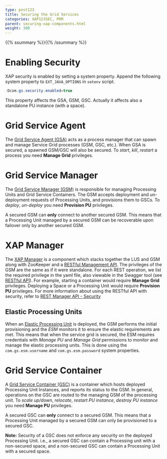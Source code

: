 ```yaml
---
type: post123
title: Securing the Grid Services
categories: XAP123SEC, PRM
parent: securing-xap-components.html
weight: 300
---
```


{{% ssummary %}}{{% /ssummary %}}

# Enabling Security

XAP security is enabled by setting a system property.
Append the following system property to `EXT_JAVA_OPTIONS` in `setenv` script.


```java
-Dcom.gs.security.enabled=true
```

This property affects the GSA, GSM, GSC.
Actually it affects also a standalone PU instance (with a space).

# Grid Service Agent



The [Grid Service Agent (GSA)](../overview/the-runtime-environment.html#gsa) acts as a process manager that can spawn and manage Service Grid processes (GSM, GSC, etc.). When GSA is secured, a spawned GSM/GSC will also be secured. To _start_, _kill_, _restart_ a process you need **Manage Grid** privileges.

# Grid Service Manager



The [Grid Service Manager (GSM)](../overview/the-runtime-environment.html#gsm) is responsible for managing Processing Units and Grid Service Containers. The GSM accepts deployment and un-deployment requests of Processing Units, and provisions them to GSCs. To _deploy_, _un-deploy_ you need **Provision PU** privileges.

A secured GSM can **only** connect to another secured GSM. This means that a Processing Unit managed by a secured GSM can be recoverable upon failover only by another secured GSM.

# XAP Manager

The [XAP Manager](../admin/xap-manager.html) is a component which stacks together the LUS and GSM along with ZooKeeper and a [RESTful Management API](../admin/xap-manager-rest.html). 
The privileges of the GSM are the same as if it were standalone. For each REST operation, we list the required privilege in the yaml file, also viewable in the Swagger tool (see [RESTful API](../admin/xap-manager-rest.html)). 
For example, starting a container would require **Manage Grid** privileges. Deploying a Space or a Processing Unit would require **Provision PU** privileges. 
For more information about using the RESTful API with security, refer to [REST Manager API - Security](securing-the-REST-manager.html)

## Elastic Processing Units

When an [Elastic Processing Unit]({{%currentjavaurl%}}/elastic-processing-unit-overview.html) is deployed, the GSM performs the initial provisioning and the *ESM* monitors it to ensure the elastic requirements are met. This means that when the service grid is secured, the ESM requires credentials with *Manage PU* and *Manage Grid* permissions to monitor and manage the elastic processing units. This is done using the `com.gs.esm.username` and `com.gs.esm.password` system properties.


# Grid Service Container


A [Grid Service Container (GSC)](../overview/the-runtime-environment.html#gsc) is a container which hosts deployed Processing Unit Instances, and reports its status to the GSM. In general, operations on the GSC are routed to the managing GSM of the processing unit. To _scale up/down_, _relocate_, _restart PU instance_, _destroy PU instance_ you need **Manage PU** privileges.

A secured GSC can **only** connect to a secured GSM. This means that a Processing Unit managed by a secured GSM can only be provisioned to a secured GSC.

**Note:** Security of a GSC does not enforce any security on the deployed Processing Unit. i.e., a secured GSC can contain a Processing unit with a non-secured space, and a non-secured GSC can contain a Processing Unit with a secured space.
